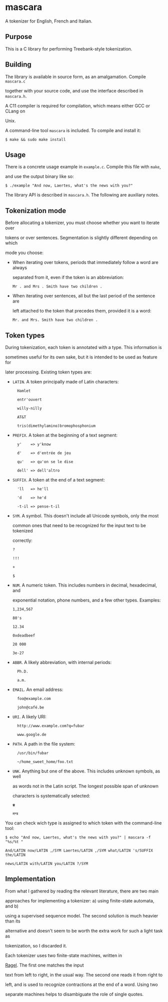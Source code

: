 # mascara



A tokenizer for English, French and Italian.



## Purpose



This is a C library for performing Treebank-style tokenization.





## Building



The library is available in source form, as an amalgamation. Compile `mascara.c`

together with your source code, and use the interface described in `mascara.h`.

A C11 compiler is required for compilation, which means either GCC or CLang on

Unix.



A command-line tool `mascara` is included. To compile and install it:



    $ make && sudo make install





## Usage



There is a concrete usage example in `example.c`. Compile this file with `make`,

and use the output binary like so:



    $ ./example "And now, Laertes, what's the news with you?"



The library API is described in `mascara.h`. The following are auxiliary notes.





## Tokenization mode



Before allocating a tokenizer, you must choose whether you want to iterate over

tokens or over sentences. Segmentation is slightly different depending on which

mode you choose:



* When iterating over tokens, periods that immediately follow a word are always

  separated from it, even if the token is an abbreviation:



      Mr . and Mrs . Smith have two children .



* When iterating over sentences, all but the last period of the sentence are

  left attached to the token that precedes them, provided it is a word:

  

      Mr. and Mrs. Smith have two children .





## Token types



During tokenization, each token is annotated with a type. This information is

sometimes useful for its own sake, but it is intended to be used as feature for

later processing. Existing token types are:



* `LATIN`. A token principally made of Latin characters:



        Hamlet

        entr'ouvert

        willy-nilly

        AT&T

        tris(dimethylamino)bromophosphonium



* `PREFIX`. A token at the beginning of a text segment:



        y'    => y'know

        d'    => d'entrée de jeu

        qu'   => qu'on se le dise

        dell' => dell'altro



* `SUFFIX`. A token at the end of a text segment:



        'll   => he'll

        'd    => he'd

        -t-il => pense-t-il



* `SYM`. A symbol. This doesn't include all Unicode symbols, only the most

  common ones that need to be recognized for the input text to be tokenized

  correctly:



      ?

      !!!

      +

      $



* `NUM`. A numeric token. This includes numbers in decimal, hexadecimal, and

  exponential notation, phone numbers, and a few other types. Examples:



      1,234,567

      80's

      12.34

      0xdeadbeef

      20 000

      3e-27



* `ABBR`. A likely abbreviation, with internal periods:



        Ph.D.

        a.m.



* `EMAIL`. An email address:



        foo@example.com

        john@café.be



* `URI`. A likely URI:



        http://www.example.com?q=fubar

        www.google.de

      

* `PATH`. A path in the file system:

 

        /usr/bin/fubar

        ~/home_sweet_home/foo.txt

 

* `UNK`. Anything but one of the above. This includes unknown symbols, as well

  as words not in the Latin script. The longest possible span of unknown

  characters is systematically selected:



      ☎

      मन्त्र



You can check wich type is assigned to which token with the command-line tool:



    $ echo "And now, Laertes, what's the news with you?" | mascara -f "%s/%t "

    And/LATIN now/LATIN ,/SYM Laertes/LATIN ,/SYM what/LATIN 's/SUFFIX the/LATIN

    news/LATIN with/LATIN you/LATIN ?/SYM



## Implementation



From what I gathered by reading the relevant literature, there are two main

approaches for implementing a tokenizer: a) using finite-state automata, and b)

using a supervised sequence model. The second solution is much heavier than its

alternative and doesn't seem to be worth the extra work for such a light task as

tokenization, so I discarded it.



Each tokenizer uses two finite-state machines, written in

[Ragel](http://www.colm.net/open-source/ragel/). The first one matches the input

text from left to right, in the usual way. The second one reads it from right to

left, and is used to recognize contractions at the end of a word. Using two

separate machines helps to disambiguate the role of single quotes.

